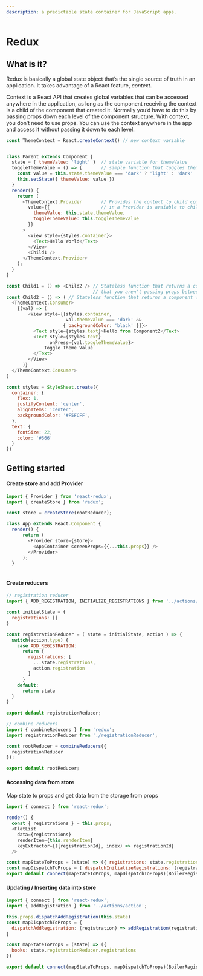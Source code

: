 ```yaml
---
description: a predictable state container for JavaScript apps.
---
```


# Redux

## What is it?

Redux is basically a global state object that’s the single source of truth in an application. It takes advantage of a React feature, _context_.

Context is a React API that creates global variables that can be accessed anywhere in the application, as long as the component receiving the context is a child of the component that created it. Normally you’d have to do this by passing props down each level of the component structure. With context, you don’t need to use props. You can use the context anywhere in the app and access it without passing it down to each level.

```javascript
const ThemeContext = React.createContext() // new context variable 


class Parent extends Component {
  state = { themeValue: 'light' }  // state variable for themeValue
  toggleThemeValue = () => {       // simple function that toggles theme value
    const value = this.state.themeValue === 'dark' ? 'light' : 'dark' 
    this.setState({ themeValue: value })
  }
  render() {
    return (
      <ThemeContext.Provider       // Provides the context to child components. Anything wrapperd
        value={{                   // in a Provider is avaiable to children of a component in a Consumer
          themeValue: this.state.themeValue,
          toggleThemeValue: this.toggleThemeValue
        }}
      >
        <View style={styles.container}>
          <Text>Hello World</Text>
        </View>
        <Child1 />
      </ThemeContext.Provider>
    );
  }
}

const Child1 = () => <Child2 /> // Stateless function that returns a component, demonstrating
                                // that you aren't passing props between Parent adn Child2
const Child2 = () => ( // Stateless function that returns a component wrapped in a ThemeContext.Consumer
  <ThemeContext.Consumer>
    {(val) => (
        <View style={[styles.container, 
                      val.themeValue === 'dark' && 
                     { backgroundColor: 'black' }]}>
          <Text style={styles.text}>Hello from Component2</Text>
          <Text style={styles.text} 
                onPress={val.toggleThemeValue}>
              Toggle Theme Value
          </Text>
        </View>
      )}
  </ThemeContext.Consumer>
)

const styles = StyleSheet.create({
  container: {
    flex: 1,
    justifyContent: 'center',
    alignItems: 'center',
    backgroundColor: '#F5FCFF',
  },
  text: {
    fontSize: 22,
    color: '#666'
  }
})
```

## Getting started

#### Create store and add Provider

```javascript
import { Provider } from 'react-redux';
import { createStore } from 'redux';

const store = createStore(rootReducer);

class App extends React.Component {
  render() {
      return (
        <Provider store={store}>
          <AppContainer screenProps={{...this.props}} />
        </Provider>
      );
  }
  
```

#### Create reducers

```javascript
// registration reducer
import { ADD_REGISTRATION, INITIALIZE_REGISTRATIONS } from '../actions/action';

const initialState = {
  registrations: []
}

const registrationReducer = ( state = initialState, action ) => {
  switch(action.type) {
    case ADD_REGISTRATION:
      return {
        registrations: [
          ...state.registrations,
          action.registration
        ]
      }
    default: 
      return state
  }
}

export default registrationReducer;

// combine reducers
import { combineReducers } from 'redux';
import registrationReducer from './registrationReducer';

const rootReducer = combineReducers({
  registrationReducer
});

export default rootReducer;
```

#### Accessing data from store

Map state to props and get data from the storage from props

```javascript
import { connect } from 'react-redux';

render() {
  const { registrations } = this.props;
  <FlatList
    data={registrations}
    renderItem={this.renderItem}
    keyExtractor={({registrationId}, index) => registrationId}
  />

const mapStateToProps = (state) => ({ registrations: state.registrationReducer.registrations })
const mapDispatchToProps = { dispatchInitializeRegistrations: (registrations) => initializeRegistrations(registrations) }
export default connect(mapStateToProps, mapDispatchToProps)(BoilerRegistrationList);

```

#### Updating / Inserting data into store

```javascript
import { connect } from 'react-redux';
import { addRegistration } from '../actions/action';

this.props.dispatchAddRegistration(this.state)
const mapDispatchToProps = {
  dispatchAddRegistration: (registration) => addRegistration(registration),
}

const mapStateToProps = (state) => ({
  books: state.registrationReducer.registrations
})

export default connect(mapStateToProps, mapDispatchToProps)(BoilerRegistrationForm);
```

